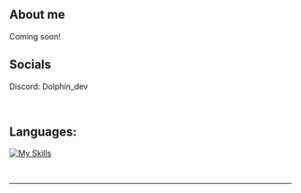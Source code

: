 ## About me

Coming soon!

## Socials

Discord: Dolphin_dev 

<br>

## Languages:

[![My Skills](https://skillicons.dev/icons?i=html,css,js,ts,py,tailwind,nodejs,react)](https://skillicons.dev)



<br>

---
